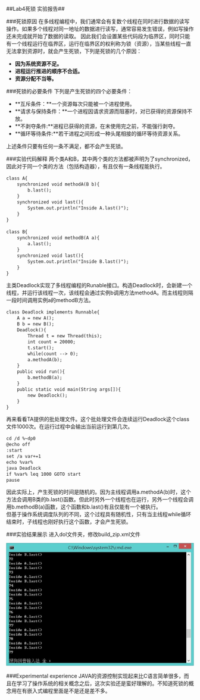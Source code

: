 ##Lab4死锁 实验报告##

###死锁原因
在多线程编程中，我们通常会有复数个线程在同时进行数据的读写操作。如果多个线程对同一地址的数据进行读写，通常容易发生错误，例如写操作还未完成就开始了数据的读取。
因此我们会设置某些代码段为临界区，同时只能有一个线程运行在临界区，运行在临界区的权利称为锁（资源），当某些线程一直无法拿到资源时，就会产生死锁，下列是死锁的几个原因：

- **因为系统资源不足。**
- **进程运行推进的顺序不合适。**
- **资源分配不当等。**

###死锁的必要条件
下列是产生死锁的四个必要条件：

- **互斥条件：**一个资源每次只能被一个进程使用。
- **请求与保持条件：**一个进程因请求资源而阻塞时，对已获得的资源保持不放。
- **不剥夺条件:**进程已获得的资源，在末使用完之前，不能强行剥夺。
- **循环等待条件:**若干进程之间形成一种头尾相接的循环等待资源关系。

上述条件只要有任何一条不满足，都不会产生死锁。

###实验代码解释 
两个类A和B，其中两个类的方法都被声明为了synchronized，因此对于同一个类的方法（包括构造器），有且仅有一条线程能执行。
   
    class A{
		synchronized void methodA(B b){
			b.last();
		}
		synchronized void last(){
			System.out.println("Inside A.last()");
		}
	}

	class B{
		synchronized void methodB(A a){
			a.last();
		}
		synchronized void last(){
			System.out.println("Inside B.last()");
		}
	}

主类Deadlock实现了多线程编程的Runable接口。构造Deadlock时，会新建一个线程，并运行该线程一次，该线程会通过实例b调用方法methodA。而主线程则隔一段时间调用实例a的methodB方法。
	
	class Deadlock implements Runnable{
		A a = new A();
		B b = new B();
		Deadlock(){
			Thread t = new Thread(this);
			int count = 20000;
			t.start();
			while(count --> 0);
			a.methodA(b);
		}
		public void run(){
			b.methodB(a);
		}
		public static void main(String args[]){
			new Deadlock();
		}
	}

再来看看TA提供的批处理文件。这个批处理文件会连续运行Deadlock这个class文件1000次。在运行过程中会输出当前运行到第几次。

	cd /d %~dp0
	@echo off
	:start
	set /a var+=1
	echo %var%
	java Deadlock
	if %var% leq 1000 GOTO start
	pause

因此实际上，产生死锁的时间是随机的。因为主线程调用a.methodA(b)时，这个方法会调用B类的b.last()函数。但此时另外一个线程也在运行，另外一个线程会调用b.methodB(a)函数，这个函数和b.last()有且仅能有一个被执行。<br>
但基于操作系统调度队列的不同，这个过程具有随机性，只有当主线程while循环结束时，子线程也刚好执行这个函数，才会产生死锁。

###实验结果展示
进入dol文件夹，修改build_zip.xml文件

<img src = "https://raw.githubusercontent.com/Roryfu/ES2016_14353044/master/res/Deadlock/停在79.jpg">

###Experimental experience
JAVA的资源控制实现起来比C语言简单很多，而且在学习了操作系统的相关概念之后，这次实验还是蛮好理解的。不知道死锁的概念用在有嵌入式编程里面是不是还是差不多。